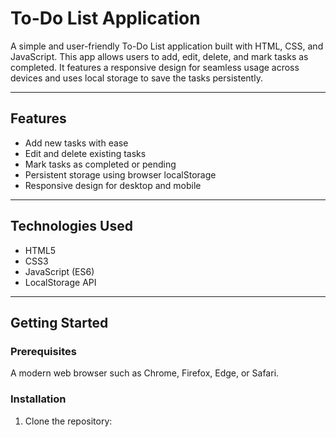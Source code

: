 # To-Do List Application

A simple and user-friendly To-Do List application built with HTML, CSS, and JavaScript. This app allows users to add, edit, delete, and mark tasks as completed. It features a responsive design for seamless usage across devices and uses local storage to save the tasks persistently.

---

## Features

- Add new tasks with ease
- Edit and delete existing tasks
- Mark tasks as completed or pending
- Persistent storage using browser localStorage
- Responsive design for desktop and mobile

---

## Technologies Used

- HTML5
- CSS3
- JavaScript (ES6)
- LocalStorage API

---

## Getting Started

### Prerequisites

A modern web browser such as Chrome, Firefox, Edge, or Safari.

### Installation

1. Clone the repository:


